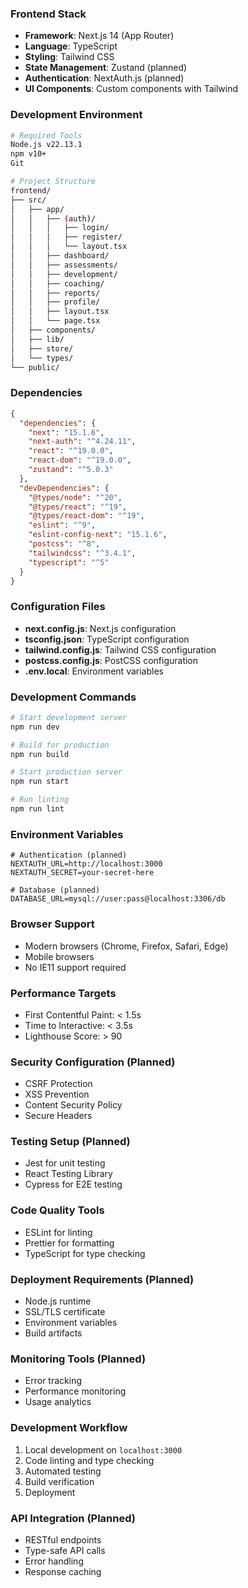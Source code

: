 ### Frontend Stack
- **Framework**: Next.js 14 (App Router)
- **Language**: TypeScript
- **Styling**: Tailwind CSS
- **State Management**: Zustand (planned)
- **Authentication**: NextAuth.js (planned)
- **UI Components**: Custom components with Tailwind

### Development Environment
```bash
# Required Tools
Node.js v22.13.1
npm v10+
Git

# Project Structure
frontend/
├── src/
│   ├── app/
│   │   ├── (auth)/
│   │   │   ├── login/
│   │   │   ├── register/
│   │   │   └── layout.tsx
│   │   ├── dashboard/
│   │   ├── assessments/
│   │   ├── development/
│   │   ├── coaching/
│   │   ├── reports/
│   │   ├── profile/
│   │   ├── layout.tsx
│   │   └── page.tsx
│   ├── components/
│   ├── lib/
│   ├── store/
│   └── types/
└── public/
```

### Dependencies
```json
{
  "dependencies": {
    "next": "15.1.6",
    "next-auth": "^4.24.11",
    "react": "^19.0.0",
    "react-dom": "^19.0.0",
    "zustand": "^5.0.3"
  },
  "devDependencies": {
    "@types/node": "^20",
    "@types/react": "^19",
    "@types/react-dom": "^19",
    "eslint": "^9",
    "eslint-config-next": "15.1.6",
    "postcss": "^8",
    "tailwindcss": "^3.4.1",
    "typescript": "^5"
  }
}
```

### Configuration Files
- **next.config.js**: Next.js configuration
- **tsconfig.json**: TypeScript configuration
- **tailwind.config.js**: Tailwind CSS configuration
- **postcss.config.js**: PostCSS configuration
- **.env.local**: Environment variables

### Development Commands
```bash
# Start development server
npm run dev

# Build for production
npm run build

# Start production server
npm run start

# Run linting
npm run lint
```

### Environment Variables
```env
# Authentication (planned)
NEXTAUTH_URL=http://localhost:3000
NEXTAUTH_SECRET=your-secret-here

# Database (planned)
DATABASE_URL=mysql://user:pass@localhost:3306/db
```

### Browser Support
- Modern browsers (Chrome, Firefox, Safari, Edge)
- Mobile browsers
- No IE11 support required

### Performance Targets
- First Contentful Paint: < 1.5s
- Time to Interactive: < 3.5s
- Lighthouse Score: > 90

### Security Configuration (Planned)
- CSRF Protection
- XSS Prevention
- Content Security Policy
- Secure Headers

### Testing Setup (Planned)
- Jest for unit testing
- React Testing Library
- Cypress for E2E testing

### Code Quality Tools
- ESLint for linting
- Prettier for formatting
- TypeScript for type checking

### Deployment Requirements (Planned)
- Node.js runtime
- SSL/TLS certificate
- Environment variables
- Build artifacts

### Monitoring Tools (Planned)
- Error tracking
- Performance monitoring
- Usage analytics

### Development Workflow
1. Local development on `localhost:3000`
2. Code linting and type checking
3. Automated testing
4. Build verification
5. Deployment

### API Integration (Planned)
- RESTful endpoints
- Type-safe API calls
- Error handling
- Response caching
